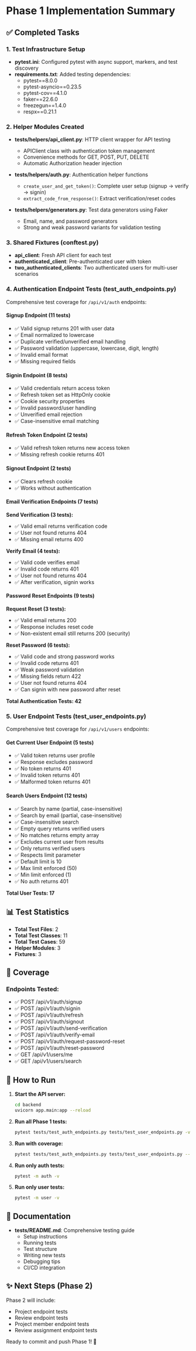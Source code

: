 # Phase 1 Implementation Summary

## ✅ Completed Tasks

### 1. Test Infrastructure Setup
- **pytest.ini**: Configured pytest with async support, markers, and test discovery
- **requirements.txt**: Added testing dependencies:
  - pytest==8.0.0
  - pytest-asyncio==0.23.5
  - pytest-cov==4.1.0
  - faker==22.6.0
  - freezegun==1.4.0
  - respx==0.21.1

### 2. Helper Modules Created
- **tests/helpers/api_client.py**: HTTP client wrapper for API testing
  - APIClient class with authentication token management
  - Convenience methods for GET, POST, PUT, DELETE
  - Automatic Authorization header injection

- **tests/helpers/auth.py**: Authentication helper functions
  - `create_user_and_get_token()`: Complete user setup (signup → verify → signin)
  - `extract_code_from_response()`: Extract verification/reset codes

- **tests/helpers/generators.py**: Test data generators using Faker
  - Email, name, and password generators
  - Strong and weak password variants for validation testing

### 3. Shared Fixtures (conftest.py)
- **api_client**: Fresh API client for each test
- **authenticated_client**: Pre-authenticated user with token
- **two_authenticated_clients**: Two authenticated users for multi-user scenarios

### 4. Authentication Endpoint Tests (test_auth_endpoints.py)
Comprehensive test coverage for `/api/v1/auth` endpoints:

#### Signup Endpoint (11 tests)
- ✅ Valid signup returns 201 with user data
- ✅ Email normalized to lowercase
- ✅ Duplicate verified/unverified email handling
- ✅ Password validation (uppercase, lowercase, digit, length)
- ✅ Invalid email format
- ✅ Missing required fields

#### Signin Endpoint (8 tests)
- ✅ Valid credentials return access token
- ✅ Refresh token set as HttpOnly cookie
- ✅ Cookie security properties
- ✅ Invalid password/user handling
- ✅ Unverified email rejection
- ✅ Case-insensitive email matching

#### Refresh Token Endpoint (2 tests)
- ✅ Valid refresh token returns new access token
- ✅ Missing refresh cookie returns 401

#### Signout Endpoint (2 tests)
- ✅ Clears refresh cookie
- ✅ Works without authentication

#### Email Verification Endpoints (7 tests)
**Send Verification (3 tests):**
- ✅ Valid email returns verification code
- ✅ User not found returns 404
- ✅ Missing email returns 400

**Verify Email (4 tests):**
- ✅ Valid code verifies email
- ✅ Invalid code returns 401
- ✅ User not found returns 404
- ✅ After verification, signin works

#### Password Reset Endpoints (9 tests)
**Request Reset (3 tests):**
- ✅ Valid email returns 200
- ✅ Response includes reset code
- ✅ Non-existent email still returns 200 (security)

**Reset Password (6 tests):**
- ✅ Valid code and strong password works
- ✅ Invalid code returns 401
- ✅ Weak password validation
- ✅ Missing fields return 422
- ✅ User not found returns 404
- ✅ Can signin with new password after reset

**Total Authentication Tests: 42**

### 5. User Endpoint Tests (test_user_endpoints.py)
Comprehensive test coverage for `/api/v1/users` endpoints:

#### Get Current User Endpoint (5 tests)
- ✅ Valid token returns user profile
- ✅ Response excludes password
- ✅ No token returns 401
- ✅ Invalid token returns 401
- ✅ Malformed token returns 401

#### Search Users Endpoint (12 tests)
- ✅ Search by name (partial, case-insensitive)
- ✅ Search by email (partial, case-insensitive)
- ✅ Case-insensitive search
- ✅ Empty query returns verified users
- ✅ No matches returns empty array
- ✅ Excludes current user from results
- ✅ Only returns verified users
- ✅ Respects limit parameter
- ✅ Default limit is 10
- ✅ Max limit enforced (50)
- ✅ Min limit enforced (1)
- ✅ No auth returns 401

**Total User Tests: 17**

## 📊 Test Statistics

- **Total Test Files**: 2
- **Total Test Classes**: 11
- **Total Test Cases**: 59
- **Helper Modules**: 3
- **Fixtures**: 3

## 🎯 Coverage

### Endpoints Tested:
- ✅ POST /api/v1/auth/signup
- ✅ POST /api/v1/auth/signin
- ✅ POST /api/v1/auth/refresh
- ✅ POST /api/v1/auth/signout
- ✅ POST /api/v1/auth/send-verification
- ✅ POST /api/v1/auth/verify-email
- ✅ POST /api/v1/auth/request-password-reset
- ✅ POST /api/v1/auth/reset-password
- ✅ GET /api/v1/users/me
- ✅ GET /api/v1/users/search

## 🚀 How to Run

1. **Start the API server:**
   ```bash
   cd backend
   uvicorn app.main:app --reload
   ```

2. **Run all Phase 1 tests:**
   ```bash
   pytest tests/test_auth_endpoints.py tests/test_user_endpoints.py -v
   ```

3. **Run with coverage:**
   ```bash
   pytest tests/test_auth_endpoints.py tests/test_user_endpoints.py --cov=app --cov-report=html
   ```

4. **Run only auth tests:**
   ```bash
   pytest -m auth -v
   ```

5. **Run only user tests:**
   ```bash
   pytest -m user -v
   ```

## 📝 Documentation

- **tests/README.md**: Comprehensive testing guide
  - Setup instructions
  - Running tests
  - Test structure
  - Writing new tests
  - Debugging tips
  - CI/CD integration

## ✨ Next Steps (Phase 2)

Phase 2 will include:
- Project endpoint tests
- Review endpoint tests
- Project member endpoint tests
- Review assignment endpoint tests

Ready to commit and push Phase 1! 🎉

